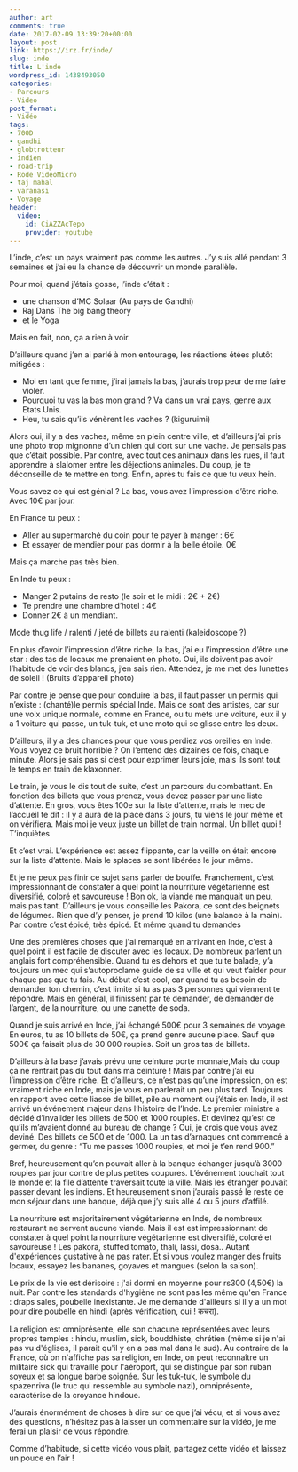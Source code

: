 ```yaml
---
author: art
comments: true
date: 2017-02-09 13:39:20+00:00
layout: post
link: https://irz.fr/inde/
slug: inde
title: L'inde
wordpress_id: 1438493050
categories:
- Parcours
- Video
post_format:
- Vidéo
tags:
- 700D
- gandhi
- globtrotteur
- indien
- road-trip
- Rode VideoMicro
- taj mahal
- varanasi
- Voyage
header:
  video:
    id: CiAZZAcTepo
    provider: youtube
---
```



L’inde, c’est un pays vraiment pas comme les autres. J’y suis allé pendant 3 semaines et j’ai eu la chance de découvrir un monde parallèle.
<!-- more -->

Pour moi, quand j’étais gosse, l’inde c’était :
- une chanson d’MC Solaar (Au pays de Gandhi)
- Raj Dans The big bang theory
- et le Yoga

Mais en fait, non, ça a rien à voir.

D’ailleurs quand j’en ai parlé à mon entourage, les réactions étées plutôt mitigées :
- Moi en tant que femme, j’irai jamais la bas, j’aurais trop peur de me faire violer.
- Pourquoi tu vas la bas mon grand ? Va dans un vrai pays, genre aux Etats Unis.
- Heu, tu sais qu’ils vénèrent les vaches ? (kiguruimi)

Alors oui, il y a des vaches, même en plein centre ville, et d’ailleurs j’ai pris une photo trop mignonne d’un chien qui dort sur une vache. Je pensais pas que c’était possible. Par contre, avec tout ces animaux dans les rues, il faut apprendre à slalomer entre les déjections animales. Du coup, je te déconseille de te mettre en tong. Enfin, après tu fais ce que tu veux hein.

Vous savez ce qui est génial ? La bas, vous avez l’impression d’être riche. Avec 10€ par jour.

En France tu peux :
- Aller au supermarché du coin pour te payer à manger : 6€
- Et essayer de mendier pour pas dormir à la belle étoile. 0€

Mais ça marche pas très bien.

En Inde tu peux :
- Manger 2 putains de resto (le soir et le midi : 2€ + 2€)
- Te prendre une chambre d’hotel : 4€
- Donner 2€ à un mendiant.

Mode thug life / ralenti / jeté de billets au ralenti (kaleidoscope ?)

En plus d’avoir l’impression d’être riche, la bas, j’ai eu l’impression d’être une star : des tas de locaux me prenaient en photo. Oui, ils doivent pas avoir l’habitude de voir des blancs, j’en sais rien.
Attendez, je me met des lunettes de soleil ! (Bruits d’appareil photo)

Par contre je pense que pour conduire la bas, il faut passer un permis qui n’existe : (chanté)le permis spécial Inde. Mais ce sont des artistes, car sur une voix unique normale, comme en France, ou tu mets une voiture, eux il y a 1 voiture qui passe, un tuk-tuk, et une moto qui se glisse entre les deux.

D’ailleurs, il y a des chances pour que vous perdiez vos oreilles en Inde. Vous voyez ce bruit horrible ? On l’entend des dizaines de fois, chaque minute. Alors je sais pas si c’est pour exprimer leurs joie, mais ils sont tout le temps en train de klaxonner.

Le train, je vous le dis tout de suite, c’est un parcours du combattant. En fonction des billets que vous prenez, vous devez passer par une liste d’attente. En gros, vous êtes 100e sur la liste d’attente, mais le mec de l’accueil te dit :
il y a aura de la place dans 3 jours, tu viens le jour même et on vérifiera.
Mais moi je veux juste un billet de train normal. Un billet quoi !
T’inquiètes

Et c’est vrai. L’expérience est assez flippante, car la veille on était encore sur la liste d’attente. Mais le splaces se sont libérées le jour même.

Et je ne peux pas finir ce sujet sans parler de bouffe. Franchement, c’est impressionnant de constater à quel point la nourriture végétarienne est diversifié, coloré et savoureuse ! Bon ok, la viande me manquait un peu, mais pas tant. D’ailleurs je vous conseille les Pakora, ce sont des beignets de légumes. Rien que d’y penser, je prend 10 kilos (une balance à la main). Par contre c’est épicé, très épicé. Et même quand tu demandes

Une des premières choses que j'ai remarqué en arrivant en Inde, c'est à quel point il est facile de discuter avec les locaux. De nombreux parlent un anglais fort compréhensible. Quand tu es dehors et que tu te balade, y’a toujours un mec qui s’autoproclame guide de sa ville et qui veut t’aider pour chaque pas que tu fais. Au début c’est cool, car quand tu as besoin de demander ton chemin, c’est limite si tu as pas 3 personnes qui viennent te répondre. Mais en général, il finissent par te demander, de demander de l’argent, de la nourriture, ou une canette de soda.

Quand je suis arrivé en Inde, j’ai échangé 500€ pour 3 semaines de voyage. En euros, tu as 10 billets de 50€, ça prend genre aucune place. Sauf que 500€ ça faisait plus de 30 000 roupies. Soit un gros tas de billets.

D’ailleurs à la base j’avais prévu une ceinture porte monnaie,Mais du coup ça ne rentrait pas du tout dans ma ceinture ! Mais par contre j’ai eu l’impression d’être riche. Et d’ailleurs, ce n’est pas qu’une impression, on est vraiment riche en Inde, mais je vous en parlerait un peu plus tard. Toujours en rapport avec cette liasse de billet, pile au moment ou j’étais en Inde, il est arrivé un événement majeur dans l’histoire de l’Inde. Le premier ministre a décidé d’invalider les billets de 500 et 1000 roupies. Et devinez qu’est ce qu’ils m’avaient donné au bureau de change ? Oui, je crois que vous avez deviné. Des billets de 500 et de 1000. La un tas d’arnaques ont commencé à germer, du genre : “Tu me passes 1000 roupies, et moi je t’en rend 900.”

Bref, heureusement qu’on pouvait aller à la banque échanger jusqu’à 3000 roupies par jour contre de plus petites coupures. L’événement touchait tout le monde et la file d’attente traversait toute la ville. Mais les étranger pouvait passer devant les indiens. Et heureusement sinon j’aurais passé le reste de mon séjour dans une banque, déjà que j’y suis allé 4 ou 5 jours d’affilé.

La nourriture est majoritairement végétarienne en Inde, de nombreux restaurant ne servent aucune viande. Mais il est est impressionnant de constater à quel point la nourriture végétarienne est diversifié, coloré et savoureuse ! Les pakora, stuffed tomato, thali, lassi, dosa.. Autant d'expériences gustative à ne pas rater. Et si vous voulez manger des fruits locaux, essayez les bananes, goyaves et mangues (selon la saison).

Le prix de la vie est dérisoire : j'ai dormi en moyenne pour rs300 (4,50€) la nuit. Par contre les standards d'hygiène ne sont pas les même qu'en France : draps sales, poubelle inexistante. Je me demande d'ailleurs si il y a un mot pour dire poubelle en hindi (après vérification, oui ! कचरा).

La religion est omniprésente, elle son chacune représentées avec leurs propres temples : hindu, muslim, sick, bouddhiste, chrétien (même si je n'ai pas vu d'églises, il parait qu'il y en a pas mal dans le sud). Au contraire de la France, où on n'affiche pas sa religion, en Inde, on peut reconnaître un militaire sick qui travaille pour l'aéroport, qui se distingue par son ruban soyeux et sa longue barbe soignée. Sur les tuk-tuk, le symbole du spazenriva (le truc qui ressemble au symbole nazi), omniprésente, caractérise de la croyance hindoue.

J’aurais énormément de choses à dire sur ce que j’ai vécu, et si vous avez des questions, n’hésitez pas à laisser un commentaire sur la vidéo, je me ferai un plaisir de vous répondre.

Comme d’habitude, si cette vidéo vous plait, partagez cette vidéo et laissez un pouce en l’air !
